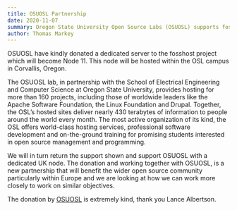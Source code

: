 ```yaml
---
title: OSUOSL Partnership
date: 2020-11-07
summary: Oregon State University Open Source Labs (OSUOSL) supports fosshost with dedicated server
author: Thomas Markey
---
```


OSUOSL have kindly donated a dedicated server to the fosshost project which will become Node 11.  This node will be hosted within the OSL campus in Corvallis, Oregon.

The OSUOSL lab, in partnership with the School of Electrical Engineering and Computer Science at Oregon State University, provides hosting for more than 160 projects, including those of worldwide leaders like the Apache Software Foundation, the Linux Foundation and Drupal. Together, the OSL’s hosted sites deliver nearly 430 terabytes of information to people around the world every month. The most active organization of its kind, the OSL offers world-class hosting services, professional software development and on-the-ground training for promising students interested in open source management and programming.

<imgs src="osuosl.png"></imgs>

We will in turn return the support shown and support OSUOSL with a dedicated UK node.  The donation and working together with OSUOSL, is a new partnership that will benefit the wider open source community particularly within Europe and we are looking at how we can work more closely to work on similar objectives. 

The donation by [OSUOSL](https://osuosl.org) is extremely kind, thank you Lance Albertson.

